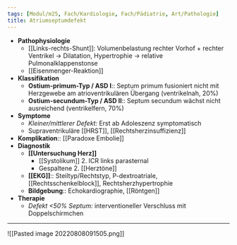 ```yaml
---
tags: [Modul/m25, Fach/Kardiologie, Fach/Pädiatrie, Art/Pathologie]
title: Atriumseptumdefekt
---
```

- **Pathophysiologie** 
	- [[Links-rechts-Shunt]]: Volumenbelastung rechter Vorhof + rechter Ventrikel → Dilatation, Hypertrophie → relative Pulmonalklappenstonse
	- [[Eisenmenger-Reaktion]]
- **Klassifikation**
	- **Ostium-primum-Typ / ASD I**:: Septum primum fusioniert nicht mit Herzgewebe am atrioventrikulären Übergang (ventrikelnah, 20%)
	- **Ostium-secundum-Typ / ASD II**:: Septum secundum wächst nicht ausreichend (ventrikelfern, 70%)
- **Symptome**
	- *Kleiner/mittlerer Defekt:* Erst ab Adoleszenz symptomatisch
	- Supraventrikuläre [[HRST]], [[Rechtsherzinsuffizienz]]
- **Komplikation**:: [[Paradoxe Embolie]]
- **Diagnostik**
	- **[[Untersuchung Herz]]**
		- [[Systolikum]] 2. ICR links parasternal
		- Gespaltene 2. [[Herztöne]]
	- **[[EKG]]**:: Steiltyp/Rechtstyp, P-dextroatriale, [[Rechtsschenkelblock]], Rechtsherzhypertrophie
	- **Bildgebung**:: Echokardiographie, [[Röntgen]]
- **Therapie**
	- *Defekt <50% Septum:* interventioneller Verschluss mit Doppelschirmchen
---
![[Pasted image 20220808091505.png]]